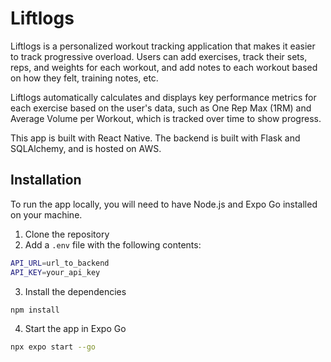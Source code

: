 # Liftlogs
Liftlogs is a personalized workout tracking application that makes it easier to track progressive overload. Users can add exercises, track their sets, reps, and weights for each workout, and add notes to each workout based on how they felt, training notes, etc. 

Liftlogs automatically calculates and displays key performance metrics for each exercise based on the user's data, such as One Rep Max (1RM) and Average Volume per Workout, which is tracked over time to show progress.

This app is built with React Native. The backend is built with Flask and SQLAlchemy, and is hosted on AWS. 

## Installation
To run the app locally, you will need to have Node.js and Expo Go installed on your machine.
1. Clone the repository
2. Add a `.env` file with the following contents:
```bash
API_URL=url_to_backend
API_KEY=your_api_key
```
3. Install the dependencies
```bash
npm install
```
4. Start the app in Expo Go
```bash
npx expo start --go
```

